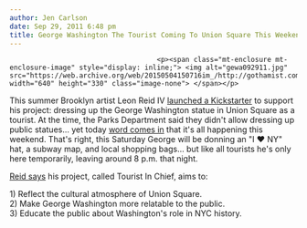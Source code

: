 ```yaml
---
author: Jen Carlson
date: Sep 29, 2011 6:48 pm
title: George Washington The Tourist Coming To Union Square This Weekend
---
```


	
										<p><span class="mt-enclosure mt-enclosure-image" style="display: inline;"> <img alt="gewa092911.jpg" src="https://web.archive.org/web/20150504150716im_/http://gothamist.com/attachments/arts_jen/gewa092911.jpg" width="640" height="330" class="image-none"> </span></p>

<p>This summer Brooklyn artist Leon Reid IV <a href="https://web.archive.org/web/20150504150716/http://gothamist.com/2011/07/27/fyi_you_cant_dress_up_nyc_statues_t.php">launched a Kickstarter</a> to support his project: dressing up the George Washington statue in Union Square as a tourist. At the time, the Parks Department said they didn&apos;t allow dressing up public statues... yet today <a href="https://web.archive.org/web/20150504150716/http://blog.vandalog.com/2011/09/tourist-in-chief-to-go-ahead-this-saturday/?utm_source=feedburner&amp;utm_medium=feed&amp;utm_campaign=Feed%3A+Vandalog+%28Vandalog%29">word comes in</a> that it&apos;s all happening this weekend. That&apos;s right, this Saturday George will be donning an &quot;I &#x2665; NY&quot; hat, a subway map, and local shopping bags... but like all tourists he&apos;s only here temporarily, leaving around 8 p.m. that night.</p>

<p><a href="https://web.archive.org/web/20150504150716/http://www.leonthe4th.com/upcomingprojects/tourist.html">Reid says</a> his project, called Tourist In Chief, aims to: </p>

<p>1) Reflect the cultural atmosphere of Union Square.<br>
2) Make George Washington more relatable to the public.<br>
3) Educate the public about Washington&apos;s role in NYC history.</p>					
										
									
				